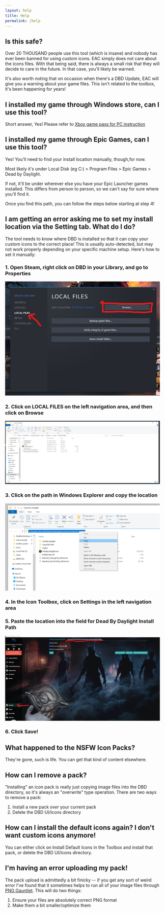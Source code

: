 ```yaml
---
layout: help
title: Help
permalink: /help
---
```

## Is this safe?
Over 20 THOUSAND people use this tool (which is insane) and nobody has ever been banned for using custom icons. EAC simply does not care about the icons files. With that being said, there is always a small risk that they will decide to care in the future. In that case, you'll likely be warned. 

It's also worth noting that on occasion when there's a DBD Update, EAC will give you a warning about your game files. This isn't related to the toolbox, it's been happening for years!

## I installed my game through Windows store, can I use this tool?
Short answer, Yes! Please refer to [Xbox game pass for PC instruction](/help/xbox)

## I installed my game through Epic Games, can I use this tool?
Yes! You'll need to find your install location manually, though,for now. 

Most likely it's under Local Disk (eg C:\) > Program Files > Epic Games > Dead by Daylight.

If not, it'll be under wherever else you have your Epic Launcher games installed. This differs from person to person, so we can't say for sure where you'll find it.

Once you find this path, you can follow the steps below starting at step 4!

## I am getting an error asking me to set my install location via the Setting tab. What do I do?
The tool needs to know where DBD is installed so that it can copy your custom icons to the correct place! This is usually auto-detected, but may not work properly depending on your specific machine setup. Here's how to set it manually:

### 1. Open Steam, right click on DBD in your Library, and go to Properties
![Open Steam, right click on DBD in your Library, and go to Properties](images/set-install-path-1.png)

### 2. Click on LOCAL FILES on the left navigation area, and then click on Browse
![Click on LOCAL FILES on the left navigation area, and then click on Browse](images/set-install-path-2.png)

### 3. Click on the path in Windows Explorer and copy the location
![Click on the path in Windows Explorer and copy the location](images/set-install-path-3.png)

### 4. In the Icon Toolbox, click on Settings in the left navigation area

### 5. Paste the location into the field for Dead By Daylight Install Path
![Paste the location into the field for Dead By Daylight Install Path](images/set-install-path-4.png)

### 6. Click Save!

## What happened to the NSFW Icon Packs?
They're gone, such is life. You can get that kind of content elsewhere.

## How can I remove a pack?
"Installing" an icon pack is really just copying image files into the DBD directory, so it's always an "overwrite" type operation. There are two ways to remove a pack:

1. Install a new pack _over_ your current pack
2. Delete the DBD UI/Icons directory

## How can I install the default icons again? I don't want custom icons anymore!
You can either click on Install Default Icons in the Toolbox and install that pack, or delete the DBD UI/Icons directory.

## I'm having an error uploading my pack!
The pack upload is admittedly a bit finicky -- if you get any sort of weird error I've found that it sometimes helps to run all of your image files through [PNG Gauntlet](https://pnggauntlet.com/). This will do two things:

1. Ensure your files are absolutely correct PNG format
2. Make them a bit smaller/optimize them
